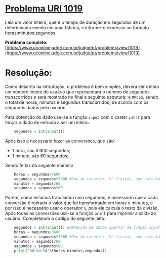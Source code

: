 # [Problema URI 1019](https://www.urionlinejudge.com.br/judge/pt/problems/view/1019)

Leia um valor inteiro, que é o tempo de duração em segundos de um determinado evento em uma fábrica, e informe-o expresso no formato horas:minutos:segundos.

**Problema completo:** [https://www.urionlinejudge.com.br/judge/pt/problems/view/1019](https://www.urionlinejudge.com.br/judge/pt/problems/view/1019)


# Resolução:


Como descrito na introdução, o problema é bem simples, deverá ser obtido um número inteiro do usuário que representará o número de segundos transcorridos e será mostrado no final a seguinte estrutura: `H:MM:SS`, sendo o total de horas, minutos e segundos transcorridos, de acordo com os segundos dados pelo usuário.

Para obtenção do dado usa-se a função `input` com o caster `int()` para forçar o dado de entrada a ser um inteiro. 

``` python
    segundos = int(input())
```

Após isso é necessário fazer as conversões, que são:
- 1 hora, são 3.600 segundos;
- 1 minuto, são 60 segundos;

Sendo feitas da seguinte maneira:

``` python
    horas = segundos/3600 
    segundos = segundos%3600 #Uso do caracter '%' (resto), que calcula o resto da divisão entre segundos e 3600.
    minutos = segundos/60
    segundos = segundos%60
```

Porém, como estamos trabalando com segundos, é necessário que a cada conversão é retirado o valor que foi transformado em horas e minutos, e por isso é necessário usar o operador `%`, pois ele calcula o resto da divisão. Após todas as conversões usa-se a função `print` para imprimir a saída ao usuário. Completando o código do seguinte jeito:

``` python
    segundos = int(input()) #Obtenção de dados apartir da função input, com o caster de inteiro.
    horas = segundos/3600 
    segundos = segundos%3600 #Uso do caracter '%' (resto), que calcula o resto da divisão entre segundos e 3600.
    minutos = segundos/60
    segundos = segundos%60
    print("%d:%d:%d"%(horas,minutos,segundos))
```
